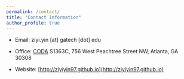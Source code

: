 ```yaml
---
permalink: /contact/
title: "Contact Information"
author_profile: true
---
```



* Email: ziyi.yin [at] gatech [dot] edu  

* Office: [CODA](https://codatechsquare.com/location/) S1363C, 756 West Peachtree Street NW, Atlanta, GA 30308 

* Website: [http://ziyiyin97.github.io](http://ziyiyin97.github.io)

